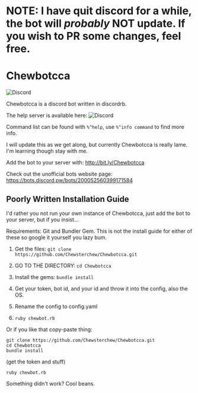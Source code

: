 # NOTE: I have quit discord for a while, the bot will _probably_ NOT update. If you wish to PR some changes, feel free.

# Chewbotcca

![Discord](https://discordapp.com/api/guilds/200388197396512768/widget.png)

Chewbotcca is a discord bot written in discordrb.

The help server is available here: ![Discord](https://discordapp.com/api/guilds/200388197396512768/widget.png)

Command list can be found with `%^help`, use `%^info command` to find more info.

I will update this as we get along, but currently Chewbotcca is really lame. I'm learning though stay with me.

Add the bot to your server with: http://bit.ly/Chewbotcca

Check out the unofficial bots website page: https://bots.discord.pw/bots/200052560399171584

## Poorly Written Installation Guide

I'd rather you not run your own instance of Chewbotcca, just add the bot to your server, but if you insist...

Requirements: Git and Bundler Gem. This is not the install guide for either of these so google it yourself you lazy bum.

1) Get the files: `git clone https://github.com/Chewsterchew/Chewbotcca.git`

2) GO TO THE DIRECTORY: `cd Chewbotcca`

3) Install the gems: `bundle install`

4) Get your token, bot id, and your id and throw it into the config, also the OS.

5) Rename the config to config.yaml

6) `ruby chewbot.rb`

Or if you like that copy-paste thing:

```
git clone https://github.com/Chewsterchew/Chewbotcca.git
cd Chewbotcca
bundle install
```

(get the token and stuff)

```
ruby chewbot.rb
```

Something didn't work? Cool beans.
